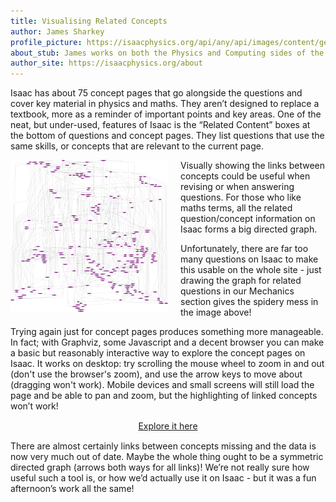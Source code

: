 ```yaml
---
title: Visualising Related Concepts
author: James Sharkey
profile_picture: https://isaacphysics.org/api/any/api/images/content/general_pages/about_us/photos/js.png
about_stub: James works on both the Physics and Computing sides of the Isaac Physics project, having previously worked on the Dynamics and Maths questions.
author_site: https://isaacphysics.org/about
---
```

Isaac has about 75 concept pages that go alongside the questions and cover key material in physics and maths. They aren’t designed to replace a textbook, more as a reminder of important points and key areas. One of the neat, but under-used, features of Isaac is the “Related Content” boxes at the bottom of questions and concept pages. They list questions that use the same skills, or concepts that are relevant to the current page.

<a href="/images/isaacMechanics.svg" target="_blank"><img src="/images/isaacMechanics.png" style="width:50%;float:left;margin-right:20px;"></a>
Visually showing the links between concepts could be useful when revising or when answering questions. For those who like maths terms, all the related question/concept information on Isaac forms a big directed graph.

Unfortunately, there are far too many questions on Isaac to make this usable on the whole site - just drawing the graph for related questions in our Mechanics section gives the spidery mess in the image above!

Trying again just for concept pages produces something more manageable. In fact; with Graphviz, some Javascript and a decent browser you can make a basic but reasonably interactive way to explore the concept pages on Isaac. It works on desktop: try scrolling the mouse wheel to zoom in and out (don't use the browser's zoom), and use the arrow keys to move about (dragging won't work). Mobile devices and small screens will still load the page and be able to pan and zoom, but the highlighting of linked concepts won’t work!

<a href="https://cdn.isaacphysics.org/isaac/labs/isaacConceptPages.html" class="capsule" target="_blank" style="margin:15px auto 15px auto;text-align: center;display: block;width: 33%;">Explore it here</a>

There are almost certainly links between concepts missing and the data is now very much out of date. Maybe the whole thing ought to be a symmetric directed graph (arrows both ways for all links)! We’re not really sure how useful such a tool is, or how we’d actually use it on Isaac - but it was a fun afternoon’s work all the same!